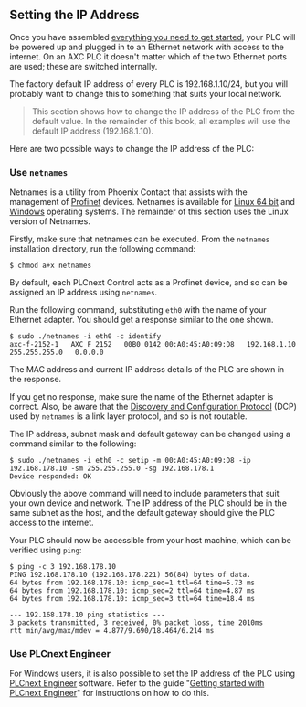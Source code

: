 ## Setting the IP Address

Once you have assembled [everything you need to get started][what-you-will-need], your PLC will be powered up and plugged in to an Ethernet network with access to the internet. On an AXC PLC it doesn't matter which of the two Ethernet ports are used; these are switched internally.

The factory default IP address of every PLC is 192.168.1.10/24, but you will probably want to change this to something that suits your local network.

> This section shows how to change the IP address of the PLC from the default value. In the remainder of this book, all examples will use the default IP address (192.168.1.10).

Here are two possible ways to change the IP address of the PLC:

### Use `netnames`

Netnames is a utility from Phoenix Contact that assists with the management of [Profinet][profinet] devices. Netnames is available for [Linux 64 bit][netnames-linux] and [Windows][netnames-win] operating systems. The remainder of this section uses the Linux version of Netnames.

Firstly, make sure that netnames can be executed. From the `netnames` installation directory, run the following command:

```text
$ chmod a+x netnames
```

By default, each PLCnext Control acts as a Profinet device, and so can be assigned an IP address using `netnames`.

Run the following command, substituting `eth0` with the name of your Ethernet adapter. You should get a response similar to the one shown.

```text
$ sudo ./netnames -i eth0 -c identify
axc-f-2152-1   AXC F 2152   00B0 0142 00:A0:45:A0:09:D8   192.168.1.10   255.255.255.0   0.0.0.0
```

The MAC address and current IP address details of the PLC are shown in the response.

If you get no response, make sure the name of the Ethernet adapter is correct. Also, be aware that the [Discovery and Configuration Protocol][profinet-dcp] (DCP) used by `netnames` is a link layer protocol, and so is not routable.

The IP address, subnet mask and default gateway can be changed using a command similar to the following:

```text
$ sudo ./netnames -i eth0 -c setip -m 00:A0:45:A0:09:D8 -ip 192.168.178.10 -sm 255.255.255.0 -sg 192.168.178.1
Device responded: OK
```

Obviously the above command will need to include parameters that suit your own device and network. The IP address of the PLC should be in the same subnet as the host, and the default gateway should give the PLC access to the internet.

Your PLC should now be accessible from your host machine, which can be verified using `ping`:

```text
$ ping -c 3 192.168.178.10
PING 192.168.178.10 (192.168.178.221) 56(84) bytes of data.
64 bytes from 192.168.178.10: icmp_seq=1 ttl=64 time=5.73 ms
64 bytes from 192.168.178.10: icmp_seq=2 ttl=64 time=4.87 ms
64 bytes from 192.168.178.10: icmp_seq=3 ttl=64 time=18.4 ms

--- 192.168.178.10 ping statistics ---
3 packets transmitted, 3 received, 0% packet loss, time 2010ms
rtt min/avg/max/mdev = 4.877/9.690/18.464/6.214 ms
```

### Use PLCnext Engineer

For Windows users, it is also possible to set the IP address of the PLC using [PLCnext Engineer][plcnext-eng] software. Refer to the guide "[Getting started with PLCnext Engineer][plcnext-eng-getting-started]" for instructions on how to do this.

[what-you-will-need]: ch00-00-introduction.md#what-you-will-need
[profinet]: https://www.profibus.com/technology/profinet/
[netnames-linux]: http://plcnext-runtime.com/downloads/netnames/linux-x64/netnames
[netnames-win]: http://www.phoenixcontact.com/qr/2316390/softw
[profinet-dcp]: https://profinetuniversity.com/naming-addressing/profinet-dcp/
[plcnext-eng]: http://phoenixcontact.com/product/1046008
[plcnext-eng-getting-started]: https://www.plcnext.help/te/PLCnext_Engineer/Getting_started_with_PLCnext_Engineer.htm